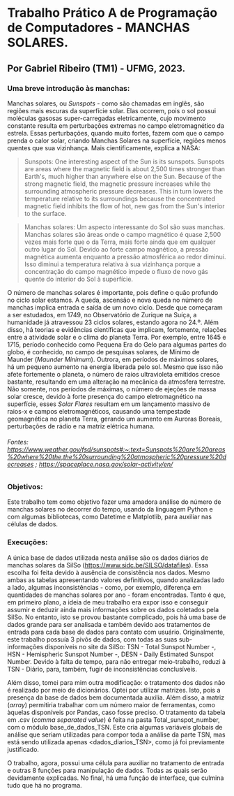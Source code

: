 # Trabalho Prático A de Programação de Computadores - **MANCHAS SOLARES**.
## Por Gabriel Ribeiro (TM1) - UFMG, 2023.

### Uma breve introdução às manchas:

Manchas solares, ou _Sunspots_ - como são chamadas em inglês, são regiões mais escuras da superfície solar. Elas ocorrem, pois o sol possui moléculas gasosas super-carregadas eletricamente, cujo movimento constante resulta em perturbações extremas no campo eletromagnético da estrela. Essas perturbações, quando muito fortes, fazem com que o campo prenda o calor solar, criando Manchas Solares na superfície, regiões menos quentes que sua vizinhança. 
Mais cientificamente, explica a NASA:

> Sunspots:  One interesting aspect of the Sun is its sunspots.  Sunspots are areas where the magnetic field is about 2,500 times stronger than Earth's, much higher than anywhere else on the Sun.  Because of the strong magnetic field, the magnetic pressure increases while the surrounding atmospheric pressure decreases.  This in turn lowers the temperature relative to its surroundings because the concentrated magnetic field inhibits the flow of hot, new gas from the Sun's interior to the surface. 

> Manchas solares: Um aspecto interessante do Sol são suas manchas. Manchas solares são áreas onde o campo magnético é quase 2,500 vezes mais forte que o da Terra, mais forte ainda que em qualquer outro lugar do Sol. Devido ao forte campo magnético, a pressão magnética aumenta enquanto a pressão atmosférica ao redor diminui. Isso diminui a temperatura relativa à sua vizinhança porque a concentração do campo magnético impede o fluxo de novo gás quente do interior do Sol à superfície.

O número de manchas solares é importante, pois define o quão profundo no ciclo solar estamos. A queda, ascensão e nova queda no número de manchas implica entrada e saída de um novo ciclo. Desde que começaram a ser estudados, em 1749, no Observatório de Zurique na Suíça, a humanidade já atravessou 23 ciclos solares, estando agora no 24.º. Além disso, há teorias e evidências científicas que implicam, fortemente, relações entre a atividade solar e o clima do planeta Terra. Por exemplo, entre 1645 e 1715, período conhecido como Pequena Era do Gelo para algumas partes do globo, é conhecido, no campo de pesquisas solares, de Mínimo de Maunder (_Maunder Minimum_). Outrora, em períodos de máximos solares, há um pequeno aumento na energia liberada pelo sol. Mesmo que isso não afete fortemente o planeta, o número de raios ultravioleta emitidos cresce bastante, resultando em uma alteração na mecânica da atmosfera terrestre. Não somente, nos períodos de máximas, o número de ejeções de massa solar cresce, devido à forte presença do campo eletromagnético na superfície, esses _Solar Flares_ resultam em um lançamento massivo de raios-x e campos eletromagnéticos, causando uma tempestade geomagnética no planeta Terra, gerando um aumento em Auroras Boreais, perturbações de rádio e na matriz elétrica humana. 

###### Fontes: https://www.weather.gov/fsd/sunspots#:~:text=Sunspots%20are%20areas%20where%20the,the%20surrounding%20atmospheric%20pressure%20decreases ; https://spaceplace.nasa.gov/solar-activity/en/

### Objetivos:

Este trabalho tem como objetivo fazer uma amadora análise do número de manchas solares no decorrer do tempo, usando da linguagem Python e com algumas bibliotecas, como Datetime e Matplotlib, para auxiliar nas células de dados.

### Execuções:

A única base de dados utilizada nesta análise são os dados diários de manchas solares da SilSo (https://www.sidc.be/SILSO/datafiles). Essa escolha foi feita devido à ausência de consistência nos dados. Mesmo ambas as tabelas apresentando valores definitivos, quando analizadas lado a lado, algumas inconsistências - como, por exemplo, diferença em quantidades de manchas solares por ano - foram encontradas. Tanto é que, em primeiro plano, a ideia de meu trabalho era expor isso e conseguir assumir e deduzir ainda mais informações sobre os dados coletados pela SilSo. No entanto, isto se provou bastante complicado, pois há uma base de dados grande para ser analisada e também devido aos tratamentos de entrada para cada base de dados para contato com usuário. 
Originalmente, este trabalho possuía 3 pivôs de dados, com todas as suas sub-informações disponíveis no site da SilSo: TSN - Total Sunspot Number -, HSN - Hemispheric Sunspot Number -, DESN - Daily Estimated Sunspot Number. Devido à falta de tempo, para não entregar meio-trabalho, reduzi à TSN - Diário, para, também, fugir de inconsistências conclusíveis.

Além disso, tomei para mim outra modificação: o tratamento dos dados não é realizado por meio de dicionários. Optei por utilizar matrizes. Isto, pois a presença da base de dados bem documentada auxilia. Além disso, a matriz (_array_) permitiria trabalhar com um número maior de ferramentas, como àquelas disponíveis por Pandas, caso fosse preciso.
O tratamento da tabela em .csv (_comma separated value_) é feita na pasta Total_sunspot_number, com o módulo base_de_dados_TSN. Este cria algumas variáveis globais de análise que seriam utilizadas para compor toda a análise da parte TSN, mas está sendo utilizada apenas <dados_diarios_TSN>, como já foi previamente justificado.

O trabalho, agora, possui uma célula para auxiliar no tratamento de entrada e outras 8 funções para manipulação de dados. Todas as quais serão devidamente explicadas. No final, há uma função de interface, que culmina tudo que há no programa.
